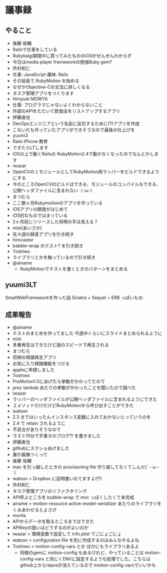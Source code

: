 # 議事録
## やること

* 後藤 佑輔
 * Railsで仕事をしている
 * Rubykaigi期間中に買ってみたもののiOSがぜんぜんわからず
 * 今日はmedia player frameworkの勉強Ruby gem?
* 外村和仁
 * 仕事: JavaScript 趣味: Rails
 * その延長で RubyMotion を始める
 * なぜかObjective-Cの文法に詳しくなる
 * タスク管理アプリをつくります
* Hiroyuki MORITA
 * 仕事: プログラマじゃないよくわからないこと
 * 外部のAPIをたたいて飲食店をリストアップするアプリ
* 伊藤直也
 * DevOpsエンジニアという名前に反抗するために(?)アプリを作成
 * こないだも作っていたアプリができそうなので最後の仕上げを
* yuumi3
 * Rails iPhone 教育
 * できたらLTします
 * iOSの上で動くRailsの RubyMotion2.4で動かなくなったのでなんとかします
* iwazar
 * OpenCVの１モジュールとしてRubyMotion用ラッパーをビルドできるようにする
 * 今のところOpenCVのビルドはできる、モジュールのコンパイルもできる、公開ヘッダファイルに含まれない（-ω-）
* まつむら
 * ここ数ヶ月Rubymotionのアプリを作っている
 * iOSアプリの開発がはじめて
 * iOS的なものではまっている
 * 2ヶ月前にリリースした将棋の手は見える？
* mist(あいさか)
 * 先々週の録音アプリを引き続き
* hirocaster
 * babble-wrap のテスト? を引き続き
* Toshiwo
 * ライブラリとかを触っているので引き続き
* @ainame
  * RubyMotionでテストを書くときのパターンをまとめる

yuumi3LT
---

SmallWebFrameworkを作った話
Sinatra + Sequel + ERB っぽいもの

成果報告
---

* @ainame
 * テストのまとめを作ってました 今週中くらいにスライドまとめられるように
* mist 
 * 多重再生はできたけど謎のスピードで再生される
* まつむら
 * 将棋の棋譜再生アプリ
 * お気に入り棋譜機能をつける
 * appleに申請しました
* Toshiwo
 * ProMotion1.0にあげたら挙動がかわってたので
 * proc lambda あたりの挙動がかわったことを聞いたので調べた
* iwazar
 * ラッパーのヘッダファイルが公開ヘッダファイルに含まれるようにできた
 * ２メソッドだけだけどRubyMotionから呼び出すことができた
* watson
 * 2.3 まではいったんインスタンス変数に入れておかないとっていうのを
 * 2.4 で retain されるように
 * 不具合がありそうなので
 * ラスト10分で手書きのブログ?! を書きました
* 伊藤直也
 * githubにスクショあげました
 * 誰か画像つくって
* 後藤 佑輔
 * mac を引っ越したときの provisioning file 作り直してなくてしんだ(´・ω・`)
 * watson > Dropbox に証明書いれてますよ(?!)
* 外村和仁
 * タスク管理アプリのリファクタリング
 * API呼ぶところを bubble-wrap で mvc っぽくしたくて未完成
 * ainame > motion-resource active-model-serializer あたりのライブラリをくみあわせるとよさげ
* morita
 * APIからデータを取るところまではできた
 * APIKeyの扱いはどうするのがよいのか
 * iwazar > 環境変数で設定して info.plist でごにょごにょ
 * watson > configuration file を別に作成するのはみんなやるよね
 * Toshiwo > motion-config-vars‎ とか ほかにもライブラリあるよ 
   * 同様のgemに motion-config もあるけれど、やっていることは motion-config-vars と同じくENVに設定するような処理でした。こちらはgithub上からreposが消えているので motion-config-varsでいいかも
